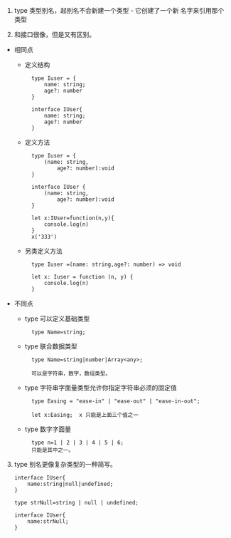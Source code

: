 1. type 类型别名，起别名不会新建一个类型 - 它创建了一个新 名字来引用那个类型

2. 和接口很像，但是又有区别。
   
+ 相同点
  
    + 定义结构

            type Iuser = {
                name: string;
                age?: number
            }

            interface IUser{
                name: string;
                age?: number
            }
    + 定义方法

            type Iuser = {
                (name: string,
                    age?: number):void
            }

            interface IUser {
                (name: string,
                    age?: number):void
            }

            let x:IUser=function(n,y){
                console.log(n)
            }
            x('333')
    + 另类定义方法

            type Iuser =(name: string,age?: number) => void

            let x: Iuser = function (n, y) {
                console.log(n)
            }
+ 不同点
    + type 可以定义基础类型

            type Name=string;
    + type 联合数据类型

            type Name=string|number|Array<any>; 

            可以是字符串，数字，数组类型。
    + type 字符串字面量类型允许你指定字符串必须的固定值

            type Easing = "ease-in" | "ease-out" | "ease-in-out";

            let x:Easing;  x 只能是上面三个值之一
    + type 数字字面量

            type n=1 | 2 | 3 | 4 | 5 | 6;
            只能是其中之一。
3.  type 别名更像复杂类型的一种简写。

        interface IUser{
            name:string|null|undefined;
        }

        type strNull=string | null | undefined;

        interface IUser{
            name:strNull;
        }